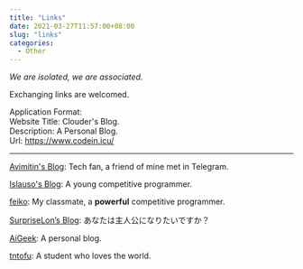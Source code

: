 ```yaml
---
title: "Links"
date: 2021-03-27T11:57:00+08:00
slug: "links"
categories:
  - Other
---
```


*We are isolated, we are associated.*

Exchanging links are welcomed.

Application Format:  
Website Title: Clouder's Blog.  
Description: A Personal Blog.  
Url: https://www.codein.icu/  

---

[Avimitin's Blog](https://avimitin.com): Tech fan, a friend of mine met in Telegram.

[Islauso's Blog](https://www.azusemisa.top): A young competitive programmer.

[feiko](https://www.feiko.me): My classmate, a **powerful** competitive programmer.

[SurpriseLon’s Blog](https://furrysp.me): あなたは主人公になりたいですか？

[AiGeek](https://www.aigeek.top): A personal blog.

[tntofu](https://tntofu.com): A student who loves the world.